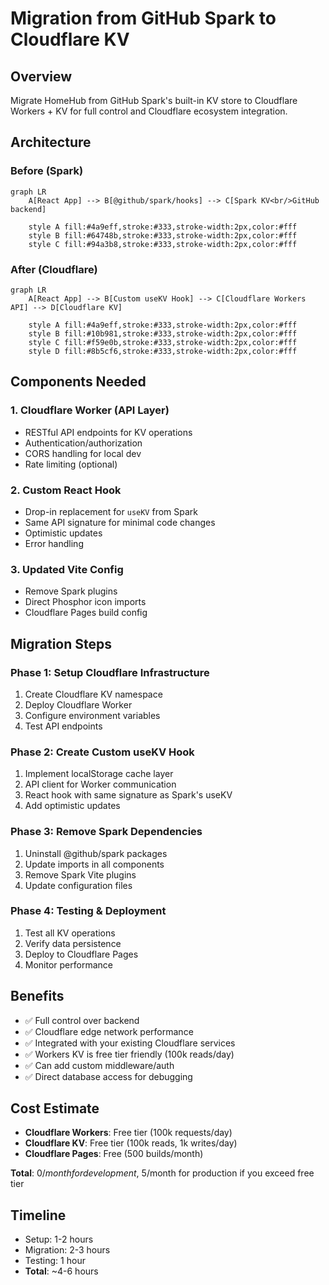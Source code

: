 # Migration from GitHub Spark to Cloudflare KV

## Overview

Migrate HomeHub from GitHub Spark's built-in KV store to Cloudflare Workers + KV for full control and Cloudflare ecosystem integration.

## Architecture

### Before (Spark)

```mermaid
graph LR
    A[React App] --> B[@github/spark/hooks] --> C[Spark KV<br/>GitHub backend]
    
    style A fill:#4a9eff,stroke:#333,stroke-width:2px,color:#fff
    style B fill:#64748b,stroke:#333,stroke-width:2px,color:#fff
    style C fill:#94a3b8,stroke:#333,stroke-width:2px,color:#fff
```

### After (Cloudflare)

```mermaid
graph LR
    A[React App] --> B[Custom useKV Hook] --> C[Cloudflare Workers API] --> D[Cloudflare KV]
    
    style A fill:#4a9eff,stroke:#333,stroke-width:2px,color:#fff
    style B fill:#10b981,stroke:#333,stroke-width:2px,color:#fff
    style C fill:#f59e0b,stroke:#333,stroke-width:2px,color:#fff
    style D fill:#8b5cf6,stroke:#333,stroke-width:2px,color:#fff
```

## Components Needed

### 1. Cloudflare Worker (API Layer)

- RESTful API endpoints for KV operations
- Authentication/authorization
- CORS handling for local dev
- Rate limiting (optional)

### 2. Custom React Hook

- Drop-in replacement for `useKV` from Spark
- Same API signature for minimal code changes
- Optimistic updates
- Error handling

### 3. Updated Vite Config

- Remove Spark plugins
- Direct Phosphor icon imports
- Cloudflare Pages build config

## Migration Steps

### Phase 1: Setup Cloudflare Infrastructure

1. Create Cloudflare KV namespace
2. Deploy Cloudflare Worker
3. Configure environment variables
4. Test API endpoints

### Phase 2: Create Custom useKV Hook

1. Implement localStorage cache layer
2. API client for Worker communication
3. React hook with same signature as Spark's useKV
4. Add optimistic updates

### Phase 3: Remove Spark Dependencies

1. Uninstall @github/spark packages
2. Update imports in all components
3. Remove Spark Vite plugins
4. Update configuration files

### Phase 4: Testing & Deployment

1. Test all KV operations
2. Verify data persistence
3. Deploy to Cloudflare Pages
4. Monitor performance

## Benefits

- ✅ Full control over backend
- ✅ Cloudflare edge network performance
- ✅ Integrated with your existing Cloudflare services
- ✅ Workers KV is free tier friendly (100k reads/day)
- ✅ Can add custom middleware/auth
- ✅ Direct database access for debugging

## Cost Estimate

- **Cloudflare Workers**: Free tier (100k requests/day)
- **Cloudflare KV**: Free tier (100k reads, 1k writes/day)
- **Cloudflare Pages**: Free (500 builds/month)

**Total**: $0/month for development, ~$5/month for production if you exceed free tier

## Timeline

- Setup: 1-2 hours
- Migration: 2-3 hours
- Testing: 1 hour
- **Total**: ~4-6 hours
